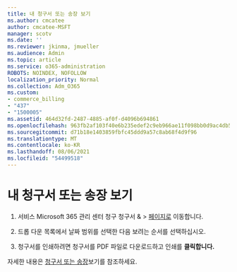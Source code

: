```yaml
---
title: 내 청구서 또는 송장 보기
ms.author: cmcatee
author: cmcatee-MSFT
manager: scotv
ms.date: ''
ms.reviewer: jkinma, jmueller
ms.audience: Admin
ms.topic: article
ms.service: o365-administration
ROBOTS: NOINDEX, NOFOLLOW
localization_priority: Normal
ms.collection: Adm_O365
ms.custom:
- commerce_billing
- "437"
- "1500005"
ms.assetid: 464d32fd-2487-4885-af0f-d4096b694861
ms.openlocfilehash: 963fb2af103f40e6b235edef2c9eb966ae11f098bb0d9ac4db544bb2f289813c
ms.sourcegitcommit: d71b18e1403859fbfc45ddd9a57c8ab68f4d9f96
ms.translationtype: MT
ms.contentlocale: ko-KR
ms.lasthandoff: 08/06/2021
ms.locfileid: "54499518"
---
```

# <a name="view-my-bill-or-invoice"></a>내 청구서 또는 송장 보기

1. 서비스 Microsoft 365 관리 센터 청구 청구서 &  \> [페이지로](https://go.microsoft.com/fwlink/p/?linkid=848039) 이동합니다.

2. 드롭 다운 목록에서 날짜 범위를 선택한 다음 보려는 순서를 선택하십시오.

3. 청구서를 인쇄하려면 청구서를 PDF 파일로 다운로드하고 인쇄를 **클릭합니다.**

자세한 내용은 [청구서 또는 송장](/microsoft-365/commerce/billing-and-payments/view-your-bill-or-invoice)보기를 참조하세요.
